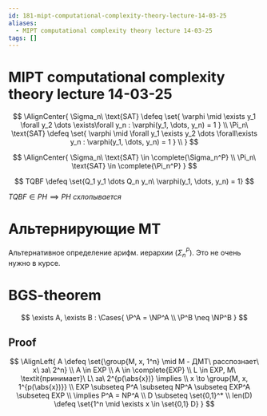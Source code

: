 ```yaml
---
id: 181-mipt-computational-complexity-theory-lecture-14-03-25
aliases:
  - MIPT computational complexity theory lecture 14-03-25
tags: []
---
```


# MIPT computational complexity theory lecture 14-03-25

$$
\AlignCenter{
\Sigma_n\ \text{SAT} \defeq \set{
\varphi \mid \exists y_1 \forall y_2 \dots \exists\forall y_n :
\varphi(y_1, \dots, y_n) = 1
} \\
\Pi_n\ \text{SAT} \defeq \set{
\varphi \mid \forall y_1 \exists y_2 \dots \forall\exists y_n :
\varphi(y_1, \dots, y_n) = 1
} \\
}
$$

$$
\AlignCenter{
\Sigma_n\ \text{SAT} \in \complete{\Sigma_n^P} \\
\Pi_n\ \text{SAT} \in \complete{\Pi_n^P}
}
$$

$$
TQBF \defeq \set{Q_1 y_1 \dots Q_n y_n\ \varphi(y_1, \dots, y_n) = 1}
$$

$TQBF \in PH \implies PH\ \textit{схлопывается}$

# Альтернирующие МТ

Альтернативное определение арифм. иерархии ($\Sigma_n^P$).
Это не очень нужно в курсе.

# BGS-theorem

$$
\exists A, \exists B : \Cases{
\P^A = \NP^A \\
\P^B \neq \NP^B
}
$$

## Proof
$$
\AlignLeft{
A \defeq \set{\group{M, x, 1^n} \mid M - ДМТ\ расспознает\ x\ за\ 2^n} \\
A \in EXP \\
A \in \complete{EXP} \\
L \in EXP, M\ \textit{принимает}\ L\ за\ 2^{p(\abs{x})} \implies \\
x \to \group{M, x, 1^{p(\abs{x})}} \\
EXP \subseteq P^A \subseteq NP^A \subseteq EXP^A \subseteq EXP \\
\implies P^A = NP^A \\
D \subseteq \set{0,1}^* \\
len(D) \defeq \set{1^n \mid \exists x \in \set{0,1} D}
}
$$
